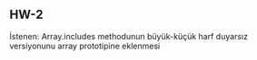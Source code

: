## HW-2
İstenen:
Array.includes methodunun büyük-küçük harf duyarsız versiyonunu array prototipine eklenmesi